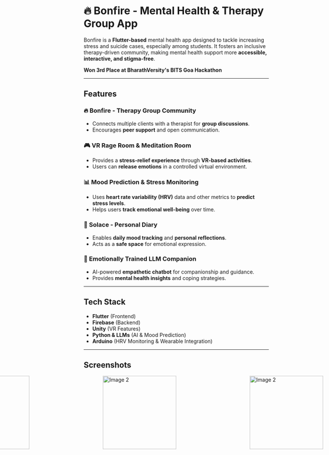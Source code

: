 # 🔥 Bonfire - Mental Health & Therapy Group App

Bonfire is a **Flutter-based** mental health app designed to tackle increasing stress and suicide cases, especially among students. It fosters an inclusive therapy-driven community, making mental health support more **accessible, interactive, and stigma-free**.

 **Won 3rd Place at BharathVersity's BITS Goa Hackathon**

---

##  Features

### 🔥 Bonfire - Therapy Group Community
- Connects multiple clients with a therapist for **group discussions**.
- Encourages **peer support** and open communication.

### 🎮 VR Rage Room & Meditation Room
- Provides a **stress-relief experience** through **VR-based activities**.
- Users can **release emotions** in a controlled virtual environment.

### 📊 Mood Prediction & Stress Monitoring
- Uses **heart rate variability (HRV)** data and other metrics to **predict stress levels**.
- Helps users **track emotional well-being** over time.

### 📝 Solace - Personal Diary
- Enables **daily mood tracking** and **personal reflections**.
- Acts as a **safe space** for emotional expression.

### 💬 Emotionally Trained LLM Companion
- AI-powered **empathetic chatbot** for companionship and guidance.
- Provides **mental health insights** and coping strategies.

---

## Tech Stack
- **Flutter** (Frontend)
- **Firebase** (Backend)
- **Unity** (VR Features)
- **Python & LLMs** (AI & Mood Prediction)
- **Arduino** (HRV Monitoring & Wearable Integration)

---

## Screenshots
<div style="display: flex; justify-content: center;align-items: center;">
    <img src="https://github.com/user-attachments/assets/e5f6150d-7ce1-40af-82bf-a292c09b5c12" alt="Image 2" width="200" style="padding-right: 200px;" />
    <img src="https://github.com/user-attachments/assets/25d17c55-91ad-468b-a594-24108ee9a1b6" alt="Image 2" width="200" style="padding-right: 200px;" />
    <img src="https://github.com/user-attachments/assets/7f268471-f987-4bb4-9af5-687469ea86c8" alt="Image 2" width="200" style="padding-right: 200px;" />
    <img src="https://github.com/user-attachments/assets/848c94b4-0c27-4542-a86f-ab830d49adef" alt="Image 2" width="200" style="padding-right: 200px;" />
  <br><br>
    <img src="https://github.com/user-attachments/assets/aeab2b1b-da08-45df-85c2-4c7c4f5fa7d5" alt="Image 2" width="200" style="padding-right: 200px;" />
</div>
